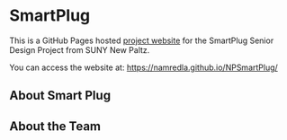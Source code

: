 # SmartPlug

This is a GitHub Pages hosted [project website](https://namredla.github.io/NPSmartPlug/) for the SmartPlug Senior Design Project from SUNY New Paltz.

You can access the website at: https://namredla.github.io/NPSmartPlug/

## About Smart Plug

## About the Team